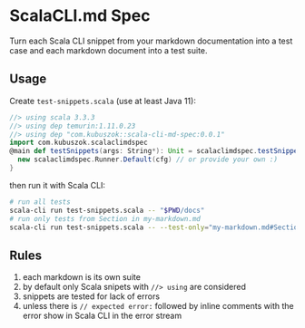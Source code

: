 # ScalaCLI.md Spec

Turn each Scala CLI snippet from your markdown documentation into a test case
and each markdown document into a test suite.

## Usage

Create `test-snippets.scala` (use at least Java 11):

```scala
//> using scala 3.3.3
//> using dep temurin:1.11.0.23
//> using dep "com.kubuszok::scala-cli-md-spec:0.0.1"
import com.kubuszok.scalaclimdspec
@main def testSnippets(args: String*): Unit = scalaclimdspec.testSnippets(args.toArray) { cfg =>
  new scalaclimdspec.Runner.Default(cfg) // or provide your own :)
}
```

then run it with Scala CLI:

```bash
# run all tests
scala-cli run test-snippets.scala -- "$PWD/docs"
# run only tests from Section in my-markdown.md
scala-cli run test-snippets.scala -- --test-only="my-markdown.md#Section*" "$PWD/docs"
```

## Rules

 1. each markdown is its own suite
 2. by default only Scala snipets with `//> using` are considered
 3. snippets are tested for lack of errors
 4. unless there is `// expected error:` followed by inline comments with the error show in Scala CLI in the error stream
